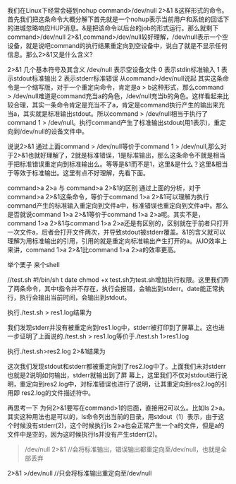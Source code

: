 我们在Linux下经常会碰到nohup command>/dev/null 2>&1 &这样形式的命令。首先我们把这条命令大概分解下首先就是一个nohup表示当前用户和系统的回话下的进城忽略响应HUP消息。&是把该命令以后台的job的形式运行。那么就剩下command>/dev/null 2>&1,command>/dev/null较好理解，/dev/null表示一个空设备，就是说吧command的执行结果重定向到空设备中，说白了就是不显示任何信息。那么2>&1又是什么含义?

2>&1
几个基本符号及其含义
/dev/null 表示空设备文件
0 表示stdin标准输入
1 表示stdout标准输出
2 表示stderr标准错误
从command>/dev/null说起
其实这条命令是一个缩写版，对于一个重定向命令，肯定是a > b这种形式，那么command > /dev/null难道是command充当a的角色，/dev/null充当b的角色。这样看起来比较合理，其实一条命令肯定是充当不了a，肯定是command执行产生的输出来充当a，其实就是标准输出stdout。所以command > /dev/null相当于执行了command 1 > /dev/null。执行command产生了标准输出stdout(用1表示)，重定向到/dev/null的设备文件中。

说说2>&1
通过上面command > /dev/null等价于command 1 > /dev/null,那么对于2>&1也就好理解了，2就是标准错误，1是标准输出，那么这条命令不就是相当于把标准错误重定向到标准输出么。等等是&1而不是1，这里&是什么？这里&相当于等效于标准输出。这里有点不好理解，先看下面。

command>a 2>a 与 command>a 2>&1的区别
通过上面的分析，对于command>a 2>&1这条命令，等价于command 1>a 2>&1可以理解为执行command产生的标准输入重定向到文件a中，标准错误也重定向到文件a中。那么是否就说command 1>a 2>&1等价于command 1>a 2>a呢。其实不是，command 1>a 2>&1与command 1>a 2>a还是有区别的，区别就在于前者只打开一次文件a，后者会打开文件两次，并导致stdout被stderr覆盖。&1的含义就可以理解为用标准输出的引用，引用的就是重定向标准输出产生打开的a。从IO效率上来讲，command 1>a 2>&1比command 1>a 2>a的效率更高。

举个栗子
来个shell

//test.sh
#!/bin/sh
t
date
chmod +x test.sh为test.sh增加执行权限。这里我们弄了两条命令，其中t指令并不存在，执行会报错，会输出到stderr。date能正常执行，执行会输出当前时间，会输出到stdout。

执行./test.sh > res1.log结果为

我们发现stderr并没有被重定向到res1.log中，stderr被打印到了屏幕上。这也进一步证明了上面说的./test.sh > res1.log等价于./test.sh 1>res1.log

执行./test.sh>res2.log 2>&1结果为

这次我们发现stdout和stderr都被重定向到了res2.log中了。上面我们未对stderr也就是2说明如何输出，stderr就输出到了屏 幕上，这里我们不仅对stdout进行说明，重定向到res2.log中，对标准错误也进行了说明，让其重定向到res2.log的引用即 res2.log的文件描述符中。

再思考一下
为何2>&1要写在command>1的后面，直接用2可以么。比如ls 2>a。其实这种用法也是可以的，ls命令列出当前的目录，用stdout（1）表示，由于这个时候没有stderr(2)，这个时候执行ls 2>a也会正常产生一个a的文件，但是a的文件中是空的，因为这时候执行ls并没有产生stderr(2)。



>/dev/null 2>&1
//会将标准输出，错误输出都重定向至/dev/null，也就是全部丢弃

2>&1 >/dev/null 
//只会将标准输出重定向至/dev/null
